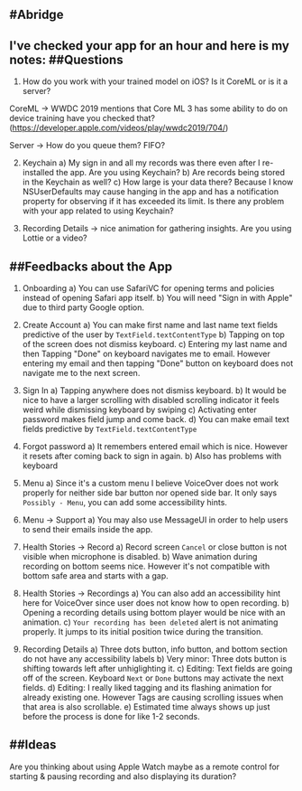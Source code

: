 #Abridge
---
I've checked your app for an hour and here is my notes:
##Questions
---
1) How do you work with your trained model on iOS? Is it CoreML or is it a server?

CoreML -> WWDC 2019 mentions that Core ML 3 has some ability to do on device training have you checked that? (https://developer.apple.com/videos/play/wwdc2019/704/)

Server -> How do you queue them? FIFO?

2) Keychain
a) My sign in and all my records was there even after I re-installed the app. Are you using Keychain? 
b) Are records being stored in the Keychain as well?
c) How large is your data there? Because I know NSUserDefaults may cause hanging in the app and has a notification property for observing if it has exceeded its limit. Is there any problem with your app related to using Keychain?

3) Recording Details -> nice animation for gathering insights. Are you using Lottie or a video?

##Feedbacks about the App
---
1) Onboarding
a) You can use SafariVC for opening terms and policies instead of opening Safari app itself.
b) You will need "Sign in with Apple" due to third party Google option.

2) Create Account
a) You can make first name and last name text fields predictive of the user by `TextField.textContentType`
b) Tapping on top of the screen does not dismiss keyboard.
c) Entering my last name and then Tapping "Done" on keyboard navigates me to email. However entering my email and then tapping "Done" button on keyboard does not navigate me to the next screen.

3) Sign In
a) Tapping anywhere does not dismiss keyboard.
b) It would be nice to have a larger scrolling with disabled scrolling indicator it feels weird while dismissing keyboard by swiping
c) Activating enter password makes field jump and come back.
d) You can make email text fields predictive by `TextField.textContentType`

4) Forgot password 
a) It remembers entered email which is nice. However it resets after coming back to sign in again.
b) Also has problems with keyboard 

5) Menu
a) Since it's a custom menu I believe VoiceOver does not work properly for neither side bar button nor opened side bar. It only says `Possibly - Menu`, you can add some accessibility hints.

6) Menu -> Support
a) You may also use MessageUI in order to help users to send their emails inside the app.

7) Health Stories -> Record
a) Record screen `Cancel` or close button is not visible when microphone is disabled.
b) Wave animation during recording on bottom seems nice. However it's not compatible with bottom safe area and starts with a gap.

8) Health Stories -> Recordings
a) You can also add an accessibility hint here for VoiceOver since user does not know how to open recording.
b) Opening a recording details using bottom player would be nice with an animation.
c) `Your recording has been deleted` alert is not animating properly. It jumps to its initial position twice during the transition.

9) Recording Details
a) Three dots button, info button, and bottom section do not have any accessibility labels
b) Very minor: Three dots button is shifting towards left after unhiglighting it.
c) Editing: Text fields are going off of the screen. Keyboard `Next` or `Done` buttons may activate the next fields.
d) Editing: I really liked tagging and its flashing animation for already existing one. However Tags are causing scrolling issues when that area is also scrollable.
e) Estimated time always shows up just before the process is done for like 1-2 seconds.

##Ideas
---
Are you thinking about using Apple Watch maybe as a remote control for starting & pausing recording and also displaying its duration?
